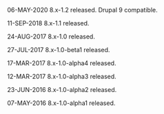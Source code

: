 06-MAY-2020
8.x-1.2 released. Drupal 9 compatible.

11-SEP-2018
8.x-1.1 released.

24-AUG-2017
8.x-1.0 released.

27-JUL-2017
8.x-1.0-beta1 released.

17-MAR-2017
8.x-1.0-alpha4 released.

12-MAR-2017
8.x-1.0-alpha3 released.

23-JUN-2016
8.x-1.0-alpha2 released.

07-MAY-2016
8.x-1.0-alpha1 released.
